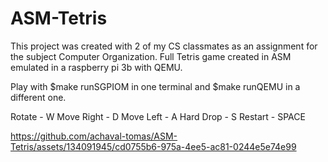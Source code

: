 # ASM-Tetris
This project was created with 2 of my CS classmates as an assignment for the subject Computer Organization. 
Full Tetris game created in ASM emulated in a raspberry pi 3b with QEMU.

Play with $make runSGPIOM in one terminal and $make runQEMU in a different one.

Rotate     - W
Move Right - D
Move Left  - A
Hard Drop  - S
Restart    - SPACE

https://github.com/achaval-tomas/ASM-Tetris/assets/134091945/cd0755b6-975a-4ee5-ac81-0244e5e74e99

